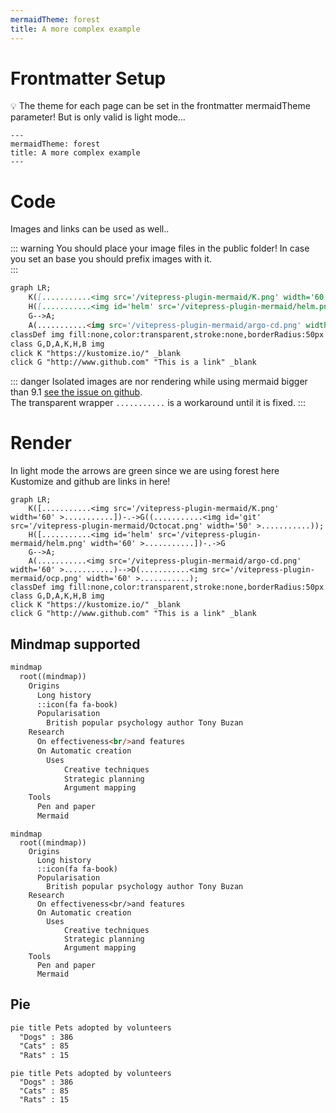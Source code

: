 ```yaml
---
mermaidTheme: forest
title: A more complex example
---
```


# Frontmatter Setup

💡 The theme for each page can be set in the frontmatter mermaidTheme parameter! But is only valid is light mode...

```
---
mermaidTheme: forest
title: A more complex example
---
```

# Code

Images and links can be used as well..

::: warning
You should place your image files in the public folder!
In case you set an base you should prefix images with it.  
:::


```mmd
graph LR;
    K([...........<img src='/vitepress-plugin-mermaid/K.png' width='60' >...........])-.->G((...........<img id='git' src='/vitepress-plugin-mermaid/Octocat.png' width='50' >...........));
    H([...........<img id='helm' src='/vitepress-plugin-mermaid/helm.png' width='60' >...........])-.->G
    G-->A;
    A(...........<img src='/vitepress-plugin-mermaid/argo-cd.png' width='60' >...........)-->D(...........<img src='/vitepress-plugin-mermaid/ocp.png' width='60' >...........);
classDef img fill:none,color:transparent,stroke:none,borderRadius:50px
class G,D,A,K,H,B img
click K "https://kustomize.io/" _blank
click G "http://www.github.com" "This is a link" _blank
```

::: danger
Isolated images are nor rendering while using mermaid bigger than 9.1 [see the issue on github](https://github.com/mermaid-js/mermaid/issues/4023).  
The transparent wrapper `...........` is a workaround until it is fixed.
:::

# Render

In light mode the arrows are green since we are using forest here  
Kustomize and github are links in here!


```mermaid
graph LR;
    K([...........<img src='/vitepress-plugin-mermaid/K.png' width='60' >...........])-.->G((...........<img id='git' src='/vitepress-plugin-mermaid/Octocat.png' width='50' >...........));
    H([...........<img id='helm' src='/vitepress-plugin-mermaid/helm.png' width='60' >...........])-.->G
    G-->A;
    A(...........<img src='/vitepress-plugin-mermaid/argo-cd.png' width='60' >...........)-->D(...........<img src='/vitepress-plugin-mermaid/ocp.png' width='60' >...........);
classDef img fill:none,color:transparent,stroke:none,borderRadius:50px
class G,D,A,K,H,B img
click K "https://kustomize.io/" _blank
click G "http://www.github.com" "This is a link" _blank
```

<!-- <script>
  import mindmap from "@mermaid-js/mermaid-mindmap"
</script> -->

## Mindmap supported

```mmd
mindmap
  root((mindmap))
    Origins
      Long history
      ::icon(fa fa-book)
      Popularisation
        British popular psychology author Tony Buzan
    Research
      On effectiveness<br/>and features
      On Automatic creation
        Uses
            Creative techniques
            Strategic planning
            Argument mapping
    Tools
      Pen and paper
      Mermaid
```

```mermaid
mindmap
  root((mindmap))
    Origins
      Long history
      ::icon(fa fa-book)
      Popularisation
        British popular psychology author Tony Buzan
    Research
      On effectiveness<br/>and features
      On Automatic creation
        Uses
            Creative techniques
            Strategic planning
            Argument mapping
    Tools
      Pen and paper
      Mermaid
```

## Pie

```mmd
pie title Pets adopted by volunteers
  "Dogs" : 386
  "Cats" : 85
  "Rats" : 15
```

```mermaid
pie title Pets adopted by volunteers
  "Dogs" : 386
  "Cats" : 85
  "Rats" : 15
```

<style>
  #git {
    border-radius: 50px;
  }

  #helm,
  .dark #git{
    transform: scale(1.5);
  }

  .dark #helm {
    filter: brightness(1.5);
  }
</style>
